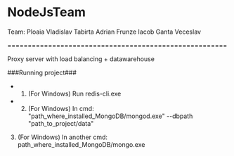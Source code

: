# NodeJsTeam

Team:
Ploaia Vladislav
Tabirta Adrian
Frunze Iacob
Ganta Veceslav

======================================================

Proxy server with load balancing + datawarehouse

###Running project###

*	1) (For Windows) Run redis-cli.exe
*	2) (For Windows) In cmd: "path_where_installed_MongoDB/mongod.exe" --dbpath "path_to_project/data"
3) (For Windows) In another cmd: path_where_installed_MongoDB/mongo.exe  